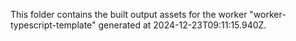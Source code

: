 This folder contains the built output assets for the worker "worker-typescript-template" generated at 2024-12-23T09:11:15.940Z.